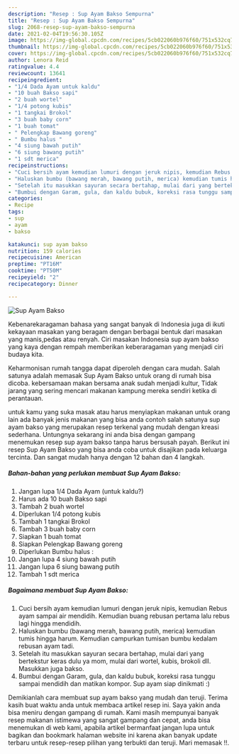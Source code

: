 ```yaml
---
description: "Resep : Sup Ayam Bakso Sempurna"
title: "Resep : Sup Ayam Bakso Sempurna"
slug: 2068-resep-sup-ayam-bakso-sempurna
date: 2021-02-04T19:56:30.105Z
image: https://img-global.cpcdn.com/recipes/5cb022060b976f60/751x532cq70/sup-ayam-bakso-foto-resep-utama.jpg
thumbnail: https://img-global.cpcdn.com/recipes/5cb022060b976f60/751x532cq70/sup-ayam-bakso-foto-resep-utama.jpg
cover: https://img-global.cpcdn.com/recipes/5cb022060b976f60/751x532cq70/sup-ayam-bakso-foto-resep-utama.jpg
author: Lenora Reid
ratingvalue: 4.4
reviewcount: 13641
recipeingredient:
- "1/4 Dada Ayam untuk kaldu"
- "10 buah Bakso sapi"
- "2 buah wortel"
- "1/4 potong kubis"
- "1 tangkai Brokol"
- "3 buah baby corn"
- "1 buah tomat"
- " Pelengkap Bawang goreng"
- " Bumbu halus "
- "4 siung bawah putih"
- "6 siung bawang putih"
- "1 sdt merica"
recipeinstructions:
- "Cuci bersih ayam kemudian lumuri dengan jeruk nipis, kemudian Rebus ayam sampai air mendidih. Kemudian buang rebusan pertama lalu rebus lagi hingga mendidih."
- "Haluskan bumbu (bawang merah, bawang putih, merica) kemudian tumis hingga harum. Kemudian campurkan tumisan bumbu kedalam rebusan ayam tadi."
- "Setelah itu masukkan sayuran secara bertahap, mulai dari yang bertekstur keras dulu ya mom, mulai dari wortel, kubis, brokoli dll. Masukkan juga bakso."
- "Bumbui dengan Garam, gula, dan kaldu bubuk, koreksi rasa tunggu sampai mendidih dan matikan kompor. Sup ayam siap dinikmati :)"
categories:
- Recipe
tags:
- sup
- ayam
- bakso

katakunci: sup ayam bakso 
nutrition: 159 calories
recipecuisine: American
preptime: "PT16M"
cooktime: "PT50M"
recipeyield: "2"
recipecategory: Dinner

---
```



![Sup Ayam Bakso](https://img-global.cpcdn.com/recipes/5cb022060b976f60/751x532cq70/sup-ayam-bakso-foto-resep-utama.jpg)

Kebenarekaragaman bahasa yang sangat banyak di Indonesia juga di ikuti kekayaan masakan yang beragam dengan berbagai bentuk dari masakan yang manis,pedas atau renyah. Ciri masakan Indonesia sup ayam bakso yang kaya dengan rempah memberikan keberaragaman yang menjadi ciri budaya kita.


Keharmonisan rumah tangga dapat diperoleh dengan cara mudah. Salah satunya adalah memasak Sup Ayam Bakso untuk orang di rumah bisa dicoba. kebersamaan makan bersama anak sudah menjadi kultur, Tidak jarang yang sering mencari makanan kampung mereka sendiri ketika di perantauan.



untuk kamu yang suka masak atau harus menyiapkan makanan untuk orang lain ada banyak jenis makanan yang bisa anda contoh salah satunya sup ayam bakso yang merupakan resep terkenal yang mudah dengan kreasi sederhana. Untungnya sekarang ini anda bisa dengan gampang menemukan resep sup ayam bakso tanpa harus bersusah payah.
Berikut ini resep Sup Ayam Bakso yang bisa anda coba untuk disajikan pada keluarga tercinta. Dan sangat mudah hanya dengan 12 bahan dan 4 langkah.


<!--inarticleads1-->

##### Bahan-bahan yang perlukan membuat Sup Ayam Bakso:

1. Jangan lupa 1/4 Dada Ayam (untuk kaldu?)
1. Harus ada 10 buah Bakso sapi
1. Tambah 2 buah wortel
1. Diperlukan 1/4 potong kubis
1. Tambah 1 tangkai Brokol
1. Tambah 3 buah baby corn
1. Siapkan 1 buah tomat
1. Siapkan  Pelengkap Bawang goreng
1. Diperlukan  Bumbu halus :
1. Jangan lupa 4 siung bawah putih
1. Jangan lupa 6 siung bawang putih
1. Tambah 1 sdt merica




<!--inarticleads2-->

##### Bagaimana membuat  Sup Ayam Bakso:

1. Cuci bersih ayam kemudian lumuri dengan jeruk nipis, kemudian Rebus ayam sampai air mendidih. Kemudian buang rebusan pertama lalu rebus lagi hingga mendidih.
1. Haluskan bumbu (bawang merah, bawang putih, merica) kemudian tumis hingga harum. Kemudian campurkan tumisan bumbu kedalam rebusan ayam tadi.
1. Setelah itu masukkan sayuran secara bertahap, mulai dari yang bertekstur keras dulu ya mom, mulai dari wortel, kubis, brokoli dll. Masukkan juga bakso.
1. Bumbui dengan Garam, gula, dan kaldu bubuk, koreksi rasa tunggu sampai mendidih dan matikan kompor. Sup ayam siap dinikmati :)




Demikianlah cara membuat sup ayam bakso yang mudah dan teruji. Terima kasih buat waktu anda untuk membaca artikel resep ini. Saya yakin anda bisa meniru dengan gampang di rumah. Kami masih mempunyai banyak resep makanan istimewa yang sangat gampang dan cepat, anda bisa menemukan di web kami, apabila artikel bermanfaat jangan lupa untuk bagikan dan bookmark halaman website ini karena akan banyak update terbaru untuk resep-resep pilihan yang terbukti dan teruji. Mari memasak !!. 

